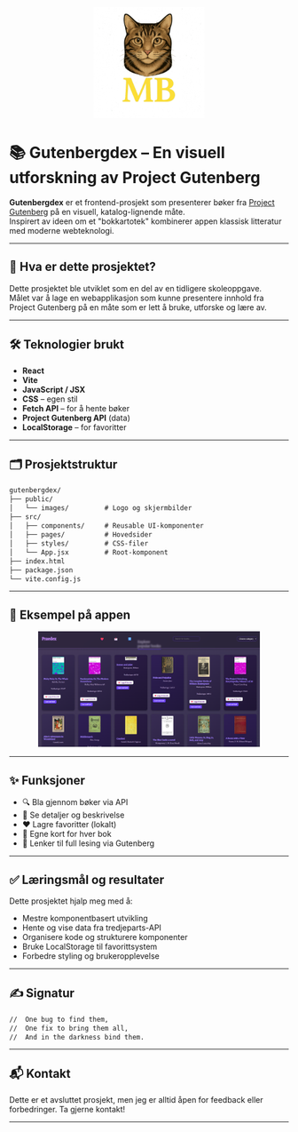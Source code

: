 <p align="center">
  <img src="public/images/logo.png" alt="Gutenbergdex Logo" width="200"/>
</p>

# 📚 Gutenbergdex – En visuell utforskning av Project Gutenberg

**Gutenbergdex** er et frontend-prosjekt som presenterer bøker fra [Project Gutenberg](https://www.gutenberg.org/) på en visuell, katalog-lignende måte.  
Inspirert av ideen om et "bokkartotek" kombinerer appen klassisk litteratur med moderne webteknologi.

---

## 📘 Hva er dette prosjektet?

Dette prosjektet ble utviklet som en del av en tidligere skoleoppgave.  
Målet var å lage en webapplikasjon som kunne presentere innhold fra Project Gutenberg på en måte som er lett å bruke, utforske og lære av.

---

## 🛠️ Teknologier brukt

- **React**
- **Vite**
- **JavaScript / JSX**
- **CSS** – egen stil
- **Fetch API** – for å hente bøker
- **Project Gutenberg API** (data)
- **LocalStorage** – for favoritter

---

## 🗂️ Prosjektstruktur

```
gutenbergdex/
├── public/
│   └── images/         # Logo og skjermbilder
├── src/
│   ├── components/     # Reusable UI-komponenter
│   ├── pages/          # Hovedsider
│   ├── styles/         # CSS-filer
│   └── App.jsx         # Root-komponent
├── index.html
├── package.json
└── vite.config.js
```

---

## 📸 Eksempel på appen

<p align="center">
  <img src="public/images/pradex-skjermbilde.png" alt="Gutenbergdex Skjermbilde" width="400"/>
</p>

---

## ✨ Funksjoner

- 🔍 Bla gjennom bøker via API
- 📖 Se detaljer og beskrivelse
- ❤️ Lagre favoritter (lokalt)
- 🎨 Egne kort for hver bok
- 🔗 Lenker til full lesing via Gutenberg

---

## ✅ Læringsmål og resultater

Dette prosjektet hjalp meg med å:
- Mestre komponentbasert utvikling
- Hente og vise data fra tredjeparts-API
- Organisere kode og strukturere komponenter
- Bruke LocalStorage til favorittsystem
- Forbedre styling og brukeropplevelse

---

## ✍️ Signatur

```
//  One bug to find them,
//  One fix to bring them all,
//  And in the darkness bind them.
```

---

## 📬 Kontakt

Dette er et avsluttet prosjekt, men jeg er alltid åpen for feedback eller forbedringer. Ta gjerne kontakt!

---